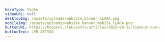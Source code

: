 ```yaml
---
heroType: Video
videoURL: null
desktopImg: /assets/uploads/website_banner-CLARA.png
mobileImg: /assets/uploads/website_banner_mobile_CLARA.png
buttonURL: https://hoopers.club/posts/articles/2022-09-12-timeout-com-clara-silva/
buttonText: LER ARTIGO
---
```

